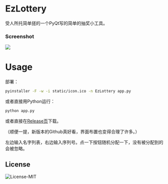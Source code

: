 # EzLottery

受人所托简单搓的一个PyQt写的简单的抽奖小工具。

### Screenshot

![](https://s1.ax1x.com/2020/06/30/NIGwvR.png)

# Usage

部署：

```sh
pyinstaller -F -w -i static/icon.ico -n EzLottery app.py
```

或者直接用Python运行：

```sh
python app.py
```

或者直接在[Release页](https://github.com/DCTewi/EzLottery/releases)下载。

（顺便一提，新版本的Github真好看，界面布置也变得合理了许多。）

左边输入名字列表，右边输入序列号。点一下按钮随机分配一下，没有被分配到的会被忽略。

## License

![License-MIT](https://img.shields.io/badge/license-MIT-66ccff.svg)